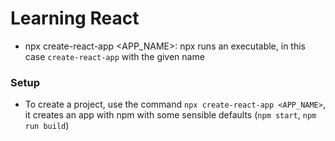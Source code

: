 # Learning React

- npx create-react-app <APP_NAME>: npx runs an executable, in this case `create-react-app` with the given name



### Setup
- To create a project, use the command `npx create-react-app <APP_NAME>`, it creates an app with npm with some sensible defaults (`npm start`, `npm run build`)
